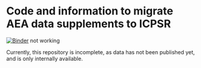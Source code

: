 # Code and information to migrate AEA data supplements to ICPSR


[![Binder](https://mybinder.org/badge_logo.svg)](https://mybinder.org/v2/gh/AEADataEditor/aea-supplement-migration/master?urlpath=rstudio) not working

Currently, this repository is incomplete, as data has not been published yet, and is only internally available.

